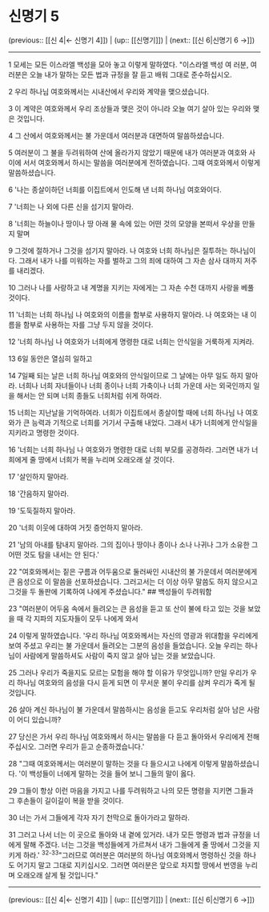 # 신명기 5

(previous:: [[신 4|← 신명기 4]]) | (up:: [[신명기]]) | (next:: [[신 6|신명기 6 →]])

***




1 
모세는 모든 이스라엘 백성을 모아 놓고 이렇게 말하였다. "이스라엘 백성 여 러분, 여러분은 오늘 내가 말하는 모든 법과 규정을 잘 듣고 배워 그대로 준수하십시오. 



2 
우리 하나님 여호와께서는 시내산에서 우리와 계약을 맺으셨습니다. 



3 
이 계약은 여호와께서 우리 조상들과 맺은 것이 아니라 오늘 여기 살아 있는 우리와 맺은 것입니다. 



4 
그 산에서 여호와께서는 불 가운데서 여러분과 대면하여 말씀하셨습니다. 



5 
여러분이 그 불을 두려워하여 산에 올라가지 않았기 때문에 내가 여러분과 여호와 사이에 서서 여호와께서 하시는 말씀을 여러분에게 전하였습니다. 그때 여호와께서 이렇게 말씀하셨습니다. 



6 
'나는 종살이하던 너희를 이집트에서 인도해 낸 너희 하나님 여호와이다. 



7 
'너희는 나 외에 다른 신을 섬기지 말아라. 



8 
'너희는 하늘이나 땅이나 땅 아래 물 속에 있는 어떤 것의 모양을 본떠서 우상을 만들지 말며 



9 
그것에 절하거나 그것을 섬기지 말아라. 나 여호와 너희 하나님은 질투하는 하나님이다. 그래서 내가 나를 미워하는 자를 벌하고 그의 죄에 대하여 그 자손 삼사 대까지 저주를 내리겠다. 



10 
그러나 나를 사랑하고 내 계명을 지키는 자에게는 그 자손 수천 대까지 사랑을 베풀 것이다. 



11 
'너희는 너희 하나님 나 여호와의 이름을 함부로 사용하지 말아라. 나 여호와는 내 이름을 함부로 사용하는 자를 그냥 두지 않을 것이다. 



12 
'너희 하나님 나 여호와가 너희에게 명령한 대로 너희는 안식일을 거룩하게 지켜라. 



13 
6일 동안은 열심히 일하고 



14 
7일째 되는 날은 너희 하나님 여호와의 안식일이므로 그 날에는 아무 일도 하지 말아라. 너희나 너희 자녀들이나 너희 종이나 너희 가축이나 너희 가운데 사는 외국인까지 일을 해서는 안 되며 너희 종들도 너희처럼 쉬게 하여라. 



15 
너희는 지난날을 기억하여라. 너희가 이집트에서 종살이할 때에 너희 하나님 나 여호와가 큰 능력과 기적으로 너희를 거기서 구출해 내었다. 그래서 내가 너희에게 안식일을 지키라고 명령한 것이다. 



16 
'너희는 너희 하나님 나 여호와가 명령한 대로 너희 부모를 공경하라. 그러면 내가 너희에게 줄 땅에서 너희가 복을 누리며 오래오래 살 것이다. 



17 
'살인하지 말아라. 



18 
'간음하지 말아라. 



19 
'도둑질하지 말아라. 



20 
'너희 이웃에 대하여 거짓 증언하지 말아라. 



21 
'남의 아내를 탐내지 말아라. 그의 집이나 땅이나 종이나 소나 나귀나 그가 소유한 그 어떤 것도 탐을 내서는 안 된다.' 



22 
"여호와께서는 짙은 구름과 어두움으로 둘러싸인 시내산의 불 가운데서 여러분에게 큰 음성으로 이 말씀을 선포하셨습니다. 그러고서는 더 이상 아무 말씀도 하지 않으시고 그것을 두 돌판에 기록하여 나에게 주셨습니다." ## 백성들이 두려워함 



23 
"여러분이 어두움 속에서 들려오는 큰 음성을 듣고 또 산이 불에 타고 있는 것을 보았을 때 각 지파의 지도자들이 모두 나에게 와서 



24 
이렇게 말하였습니다. '우리 하나님 여호와께서는 자신의 영광과 위대함을 우리에게 보여 주셨고 우리는 불 가운데서 들려오는 그분의 음성을 들었습니다. 오늘 우리는 하나님이 사람에게 말씀하셔도 사람이 죽지 않고 살아 남는 것을 보았습니다. 



25 
그러나 우리가 죽을지도 모르는 모험을 해야 할 이유가 무엇입니까? 만일 우리가 우리 하나님 여호와의 음성을 다시 듣게 되면 이 무서운 불이 우리를 삼켜 우리가 죽게 될 것입니다. 



26 
살아 계신 하나님이 불 가운데서 말씀하시는 음성을 듣고도 우리처럼 살아 남은 사람이 어디 있습니까? 



27 
당신은 가서 우리 하나님 여호와께서 하시는 말씀을 다 듣고 돌아와서 우리에게 전해 주십시오. 그러면 우리가 듣고 순종하겠습니다.' 



28 
"그때 여호와께서는 여러분이 말하는 것을 다 들으시고 나에게 이렇게 말씀하셨습니다. '이 백성들이 너에게 말하는 것을 들어 보니 그들의 말이 옳다. 



29 
그들이 항상 이런 마음을 가지고 나를 두려워하고 나의 모든 명령을 지키면 그들과 그 후손들이 길이길이 복을 받을 것이다. 



30 
너는 가서 그들에게 각자 자기 천막으로 돌아가라고 말하라. 



31 
그러고 나서 너는 이 곳으로 돌아와 내 곁에 있거라. 내가 모든 명령과 법과 규정을 너에게 말해 주겠다. 너는 그것을 백성들에게 가르쳐서 내가 그들에게 줄 땅에서 그것을 지키게 하라.' <sup class="versenum">32-33</sup>"그러므로 여러분은 여러분의 하나님 여호와께서 명령하신 것을 하나도 어기지 말고 그대로 지키십시오. 그러면 여러분은 앞으로 차지할 땅에서 번영을 누리며 오래오래 살게 될 것입니다."

***

(previous:: [[신 4|← 신명기 4]]) | (up:: [[신명기]]) | (next:: [[신 6|신명기 6 →]])
